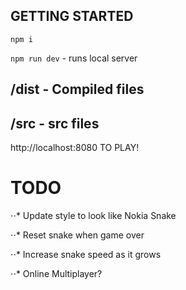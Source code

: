 ## GETTING STARTED ##

`npm i`

`npm run dev` - runs local server

## /dist - Compiled files  ##
## /src - src files ##

http://localhost:8080 TO PLAY!


# TODO
⋅⋅* Update style to look like Nokia Snake

⋅⋅* Reset snake when game over

⋅⋅* Increase snake speed as it grows

⋅⋅* Online Multiplayer?
